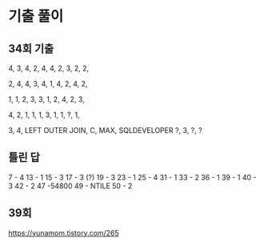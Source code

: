 #   기출 풀이

##  34회 기출

4, 3, 4, 2, 4, 4, 2, 3, 2, 2,

2, 4, 4, 3, 4, 1, 4, 2, 4, 2,

1, 1, 2, 3, 3, 1, 2, 4, 2, 3,

4, 2, 1, 1, 1, 3, 1, 1, ?, 1,

3, 4, 
LEFT OUTER JOIN,
C,
MAX,
SQLDEVELOPER
?,
3,
?,
?

##  틀린 답
7  - 4
13 - 1
15 - 3
17 - 3 (?)
19 - 3
23 - 1
25 - 4
31 - 1
33 - 2
36 - 1
39 - 1
40 - 3
42 - 2
47 -54800
49 - NTILE
50 - 2

##  39회
https://yunamom.tistory.com/265